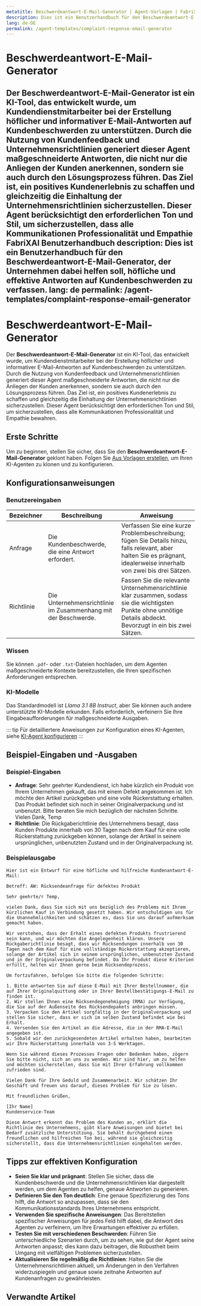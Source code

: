 ```yaml
---
metatitle: Beschwerdeantwort-E-Mail-Generator | Agent-Vorlagen | FabriXAI Benutzerhandbuch
description: Dies ist ein Benutzerhandbuch für den Beschwerdeantwort-E-Mail-Generator, der Unternehmen dabei helfen soll, höfliche und effektive Antworten auf Kundenbeschwerden zu verfassen.
lang: de-DE
permalink: /agent-templates/complaint-response-email-generator
---
```


# Beschwerdeantwort-E-Mail-Generator

Der **Beschwerdeantwort-E-Mail-Generator** ist ein KI-Tool, das entwickelt wurde, um Kundendienstmitarbeiter bei der Erstellung höflicher und informativer E-Mail-Antworten auf Kundenbeschwerden zu unterstützen. Durch die Nutzung von Kundenfeedback und Unternehmensrichtlinien generiert dieser Agent maßgeschneiderte Antworten, die nicht nur die Anliegen der Kunden anerkennen, sondern sie auch durch den Lösungsprozess führen. Das Ziel ist, ein positives Kundenerlebnis zu schaffen und gleichzeitig die Einhaltung der Unternehmensrichtlinien sicherzustellen. Dieser Agent berücksichtigt den erforderlichen Ton und Stil, um sicherzustellen, dass alle Kommunikationen Professionalität und Empathie FabriXAI Benutzerhandbuch
description: Dies ist ein Benutzerhandbuch für den Beschwerdeantwort-E-Mail-Generator, der Unternehmen dabei helfen soll, höfliche und effektive Antworten auf Kundenbeschwerden zu verfassen.
lang: de
permalink: /agent-templates/complaint-response-email-generator
---

# Beschwerdeantwort-E-Mail-Generator

Der **Beschwerdeantwort-E-Mail-Generator** ist ein KI-Tool, das entwickelt wurde, um Kundendienstmitarbeiter bei der Erstellung höflicher und informativer E-Mail-Antworten auf Kundenbeschwerden zu unterstützen. Durch die Nutzung von Kundenfeedback und Unternehmensrichtlinien generiert dieser Agent maßgeschneiderte Antworten, die nicht nur die Anliegen der Kunden anerkennen, sondern sie auch durch den Lösungsprozess führen. Das Ziel ist, ein positives Kundenerlebnis zu schaffen und gleichzeitig die Einhaltung der Unternehmensrichtlinien sicherzustellen. Dieser Agent berücksichtigt den erforderlichen Ton und Stil, um sicherzustellen, dass alle Kommunikationen Professionalität und Empathie bewahren.

## Erste Schritte

Um zu beginnen, stellen Sie sicher, dass Sie den **Beschwerdeantwort-E-Mail-Generator** geklont haben. Folgen Sie [Aus Vorlagen erstellen](/en-us/create-from-templates/), um Ihren KI-Agenten zu klonen und zu konfigurieren.

## Konfigurationsanweisungen

### Benutzereingaben

| Bezeichner | Beschreibung | Anweisung |
| ---------------------- | --------------------------------------------------------- | ------------------------------------- |
| Anfrage | Die Kundenbeschwerde, die eine Antwort erfordert. | Verfassen Sie eine kurze Problembeschreibung; fügen Sie Details hinzu, falls relevant, aber halten Sie es prägnant, idealerweise innerhalb von zwei bis drei Sätzen. |
| Richtlinie | Die Unternehmensrichtlinie im Zusammenhang mit der Beschwerde. | Fassen Sie die relevante Unternehmensrichtlinie klar zusammen, sodass sie die wichtigsten Punkte ohne unnötige Details abdeckt. Bevorzugt in ein bis zwei Sätzen. |

### Wissen

Sie können `.pdf`- oder `.txt`-Dateien hochladen, um dem Agenten maßgeschneiderte Kontexte bereitzustellen, die Ihren spezifischen Anforderungen entsprechen.

### KI-Modelle

Das Standardmodell ist *Llama 3.1 8B Instruct*, aber Sie können auch andere unterstützte KI-Modelle erkunden. Falls erforderlich, verfeinern Sie Ihre Eingabeaufforderungen für maßgeschneiderte Ausgaben.

::: tip
Für detailliertere Anweisungen zur Konfiguration eines KI-Agenten, siehe [KI-Agent konfigurieren](/en-us/configuer-ai-agent/)
:::

## Beispiel-Eingaben und -Ausgaben

### Beispiel-Eingaben

- **Anfrage**: Sehr geehrter Kundendienst, ich habe kürzlich ein Produkt von Ihrem Unternehmen gekauft, das mit einem Defekt angekommen ist. Ich möchte den Artikel zurückgeben und eine volle Rückerstattung erhalten. Das Produkt befindet sich noch in seiner Originalverpackung und ist unbenutzt. Bitte beraten Sie mich bezüglich der nächsten Schritte. Vielen Dank, Temp
- **Richtlinie**: Die Rückgaberichtlinie des Unternehmens besagt, dass Kunden Produkte innerhalb von 30 Tagen nach dem Kauf für eine volle Rückerstattung zurückgeben können, solange der Artikel in seinem ursprünglichen, unbenutzten Zustand und in der Originalverpackung ist.

### Beispielausgabe

```
Hier ist ein Entwurf für eine höfliche und hilfreiche Kundenantwort-E-Mail:

Betreff: AW: Rücksendeanfrage für defektes Produkt

Sehr geehrte/r Temp,

vielen Dank, dass Sie sich mit uns bezüglich des Problems mit Ihrem kürzlichen Kauf in Verbindung gesetzt haben. Wir entschuldigen uns für die Unannehmlichkeiten und schätzen es, dass Sie uns darauf aufmerksam gemacht haben.

Wir verstehen, dass der Erhalt eines defekten Produkts frustrierend sein kann, und wir möchten die Angelegenheit klären. Unsere Rückgaberichtlinie besagt, dass wir Rücksendungen innerhalb von 30 Tagen nach dem Kauf für eine vollständige Rückerstattung akzeptieren, solange der Artikel sich in seinem ursprünglichen, unbenutzten Zustand und in der Originalverpackung befindet. Da Ihr Produkt diese Kriterien erfüllt, helfen wir Ihnen gerne beim Rücksendeprozess.

Um fortzufahren, befolgen Sie bitte die folgenden Schritte:

1. Bitte antworten Sie auf diese E-Mail mit Ihrer Bestellnummer, die auf Ihrer Originalquittung oder in Ihrer Bestellbestätigungs-E-Mail zu finden ist.
2. Wir stellen Ihnen eine Rücksendegenehmigung (RMA) zur Verfügung, die Sie auf der Außenseite des Rücksendepakets anbringen müssen.
3. Verpacken Sie den Artikel sorgfältig in der Originalverpackung und stellen Sie sicher, dass er sich im selben Zustand befindet wie bei Erhalt.
4. Versenden Sie den Artikel an die Adresse, die in der RMA-E-Mail angegeben ist.
5. Sobald wir den zurückgesendeten Artikel erhalten haben, bearbeiten wir Ihre Rückerstattung innerhalb von 3-5 Werktagen.

Wenn Sie während dieses Prozesses Fragen oder Bedenken haben, zögern Sie bitte nicht, sich an uns zu wenden. Wir sind hier, um zu helfen und möchten sicherstellen, dass Sie mit Ihrer Erfahrung vollkommen zufrieden sind.

Vielen Dank für Ihre Geduld und Zusammenarbeit. Wir schätzen Ihr Geschäft und freuen uns darauf, dieses Problem für Sie zu lösen.

Mit freundlichen Grüßen,

[Ihr Name]
Kundenservice-Team

Diese Antwort erkennt das Problem des Kunden an, erklärt die Richtlinie des Unternehmens, gibt klare Anweisungen und bietet bei Bedarf zusätzliche Unterstützung. Sie behält durchgehend einen freundlichen und hilfreichen Ton bei, während sie gleichzeitig sicherstellt, dass die Unternehmensrichtlinien eingehalten werden.
```

## Tipps zur effektiven Konfiguration

- **Seien Sie klar und prägnant**: Stellen Sie sicher, dass die Kundenbeschwerde und die Unternehmensrichtlinien klar dargestellt werden, um dem Agenten zu helfen, genaue Antworten zu generieren.
- **Definieren Sie den Ton deutlich**: Eine genaue Spezifizierung des Tons hilft, die Antwort so anzupassen, dass sie den Kommunikationsstandards Ihres Unternehmens entspricht.
- **Verwenden Sie spezifische Anweisungen**: Das Bereitstellen spezifischer Anweisungen für jedes Feld hilft dabei, die Antwort des Agenten zu verfeinern, um Ihre Erwartungen effektiver zu erfüllen.
- **Testen Sie mit verschiedenen Beschwerden**: Führen Sie unterschiedliche Szenarien durch, um zu sehen, wie gut der Agent seine Antworten anpasst; dies kann dazu beitragen, die Robustheit beim Umgang mit vielfältigen Problemen sicherzustellen.
- **Aktualisieren Sie regelmäßig die Richtlinien**: Halten Sie die Unternehmensrichtlinien aktuell, um Änderungen in den Verfahren widerzuspiegeln und genaue sowie zeitnahe Antworten auf Kundenanfragen zu gewährleisten.

## Verwandte Artikel
